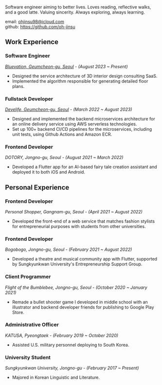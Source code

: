 Software engineer aiming to better lives. Loves reading, reflective walks, and a good latte. Valuing sincerity. Always exploring, always learning.

email: <a href="mailto:ohjinsu98@icloud.com">ohjinsu98@icloud.com</a>  
github: <a href="https://github.com/oh-jinsu" target="_blank" rel="noreferrer">https://github.com/oh-jinsu</a>

## Work Experience

### Software Engineer

<i>[Bluevation, Geumcheon-gu, Seoul](https://bluevation.com) - (August 2023 ~ Present)</i>

-   Designed the service architecture of 3D interior design consulting SaaS.
-   Implemented the algorithm responsible for generating detailed floor plans.

### Fullstack Developer

<i>[Develife, Geumcheon-gu, Seoul](https://develife.kr) - (March 2022 ~ August 2023)</i>

-   Designed and implemented the backend microservices architecture for an online delivery service using AWS serverless technologies.
-   Set up 100+ backend CI/CD pipelines for the microservices, including unit tests, using Github Actions and Amazon ECR.

### Frontend Developer

<i>DOTORY, Jongno-gu, Seoul - (August 2021 ~ March 2022)</i>

-   Developed a Flutter app for an AI-based fairy tale creation assistant and deployed it to both iOS and Android.

## Personal Experience

### Frontend Developer

<i>Personal Shopper, Gangnam-gu, Seoul - (April 2021 ~ August 2022)</i>

- Developed the front-end of a web service that matches fashion stylists for entrepreneurial purposes with students from other universities.

### Frontend Developer

<i>Bogobogo, Jongno-gu, Seoul - (February 2021 ~ August 2022)</i>

- Developed a theatre and musical community app with Flutter, supported by Sungkyunkwan University's Entrepreneurship Support Group.

### Client Programmer

<i>Flight of the Bumblebee, Jongno-gu, Seoul - (October 2020 ~ January 2021)</i>

- Remade a bullet shooter game I developed in middle school with an illustrator and backend developer friends for publishing to Google Play Store.

### Administrative Officer

<i>KATUSA, Pyeongtaek - (February 2019 ~ October 2020)</i>

- Assisted U.S. military personnel deploying to South Korea.

### University Student

<i>Sungkyunkwan University, Jongno-gu - (February 2017 ~ Present)</i>

- Majored in Korean Linguistic and Literature.
